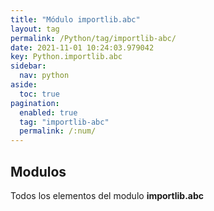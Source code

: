 ```yaml
---
title: "Módulo importlib.abc"
layout: tag
permalink: /Python/tag/importlib-abc/
date: 2021-11-01 10:24:03.979042
key: Python.importlib.abc
sidebar: 
  nav: python
aside: 
  toc: true
pagination: 
  enabled: true
  tag: "importlib-abc"
  permalink: /:num/
---
```


<h2>Modulos</h2>
Todos los elementos del modulo <strong>importlib.abc</strong>
